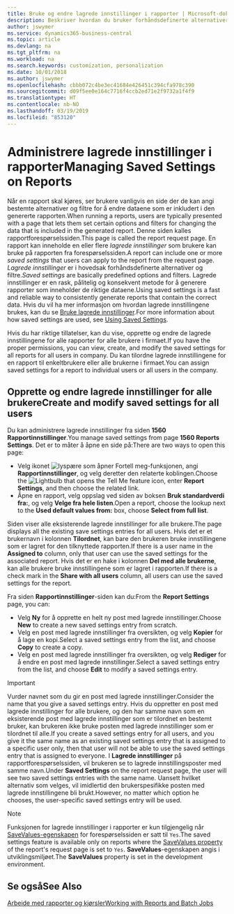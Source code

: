 ```yaml
---
title: Bruke og endre lagrede innstillinger i rapporter | Microsoft-dokumentasjon
description: Beskriver hvordan du bruker forhåndsdefinerte alternativer og filtre til å tilpasse rapporter og generere riktige data.
author: jswymer
ms.service: dynamics365-business-central
ms.topic: article
ms.devlang: na
ms.tgt_pltfrm: na
ms.workload: na
ms.search.keywords: customization, personalization
ms.date: 10/01/2018
ms.author: jswymer
ms.openlocfilehash: cbbb072c4be3ec41684e426451c394cfa978c390
ms.sourcegitcommit: d09f5ee0e164c7716f4ccb2ed71e2f9732a1f4f9
ms.translationtype: HT
ms.contentlocale: nb-NO
ms.lasthandoff: 03/19/2019
ms.locfileid: "853120"
---
```

# <a name="managing-saved-settings-on-reports"></a><span data-ttu-id="72548-103">Administrere lagrede innstillinger i rapporter</span><span class="sxs-lookup"><span data-stu-id="72548-103">Managing Saved Settings on Reports</span></span>
<span data-ttu-id="72548-104">Når en rapport skal kjøres, ser brukere vanligvis en side der de kan angi bestemte alternativer og filtre for å endre dataene som er inkludert i den genererte rapporten.</span><span class="sxs-lookup"><span data-stu-id="72548-104">When running a reports, users are typically presented with a page that lets them set certain options and filters for changing the data that is included in the generated report.</span></span> <span data-ttu-id="72548-105">Denne siden kalles rapportforespørselssiden.</span><span class="sxs-lookup"><span data-stu-id="72548-105">This page is called the report request page.</span></span> <span data-ttu-id="72548-106">En rapport kan inneholde en eller flere *lagrede innstillinger* som brukere kan bruke på rapporten fra forespørselssiden.</span><span class="sxs-lookup"><span data-stu-id="72548-106">A report can include one or more *saved settings* that users can apply to the report from the request page.</span></span> <span data-ttu-id="72548-107">*Lagrede innstillinger* er i hovedsak forhåndsdefinerte alternativer og filtre.</span><span class="sxs-lookup"><span data-stu-id="72548-107">*Saved settings* are basically predefined options and filters.</span></span> <span data-ttu-id="72548-108">Lagrede innstillinger er en rask, pålitelig og konsekvent metode for å generere rapporter som inneholder de riktige dataene.</span><span class="sxs-lookup"><span data-stu-id="72548-108">Using saved settings is a fast and reliable way to consistently generate reports that contain the correct data.</span></span> <span data-ttu-id="72548-109">Hvis du vil ha mer informasjon om hvordan lagrede innstillingene brukes, kan du se [Bruke lagrede innstillinger](ui-work-report.md#SavedSettings).</span><span class="sxs-lookup"><span data-stu-id="72548-109">For more information about how saved settings are used, see [Using Saved Settings](ui-work-report.md#SavedSettings).</span></span>

<span data-ttu-id="72548-110">Hvis du har riktige tillatelser, kan du vise, opprette og endre de lagrede innstillingene for alle rapporter for alle brukere i firmaet.</span><span class="sxs-lookup"><span data-stu-id="72548-110">If you have the proper permissions, you can view, create, and modify the saved settings for all reports for all users in company.</span></span> <span data-ttu-id="72548-111">Du kan tilordne lagrede innstillingene for en rapport til enkeltbrukere eller alle brukerne i firmaet.</span><span class="sxs-lookup"><span data-stu-id="72548-111">You can assign saved settings for a report to individual users or all users in the company.</span></span>

<!--
## Apply saved settings to a report
1. Open the report.

   The report request page appears.    
2. In the **Saved Settings** section of the page, set the **Name** field  to the saved settings that you want to use.

   The **Saved Settings** section only appears if the report has been run before or if there are existing saved settings entries. The saved settings entry called **Last used options and filters** is always available. These settings are the option and filter values that were used the last time you ran the report.

-->

## <a name="create-and-modify-saved-settings-for-all-users"></a><span data-ttu-id="72548-112">Opprette og endre lagrede innstillinger for alle brukere</span><span class="sxs-lookup"><span data-stu-id="72548-112">Create and modify saved settings for all users</span></span>
<span data-ttu-id="72548-113">Du kan administrere lagrede innstillinger fra siden **1560 Rapportinnstillinger**.</span><span class="sxs-lookup"><span data-stu-id="72548-113">You manage saved settings from page **1560 Reports Settings**.</span></span> <span data-ttu-id="72548-114">Det er to måter å åpne en side på:</span><span class="sxs-lookup"><span data-stu-id="72548-114">There are two ways to open this page:</span></span>
-   <span data-ttu-id="72548-115">Velg ikonet ![lyspære som åpner Fortell meg-funksjonen](media/ui-search/search_small.png "Fortell hva du vil gjøre"), angi **Rapportinnstillinger**, og velg deretter den relaterte koblingen.</span><span class="sxs-lookup"><span data-stu-id="72548-115">Choose the ![Lightbulb that opens the Tell Me feature](media/ui-search/search_small.png "Tell me what you want to do") icon, enter **Report Settings**, and then choose the related link.</span></span>
-   <span data-ttu-id="72548-116">Åpne en rapport, velg oppslag ved siden av boksen **Bruk standardverdi fra:**, og velg **Velge fra hele listen**.</span><span class="sxs-lookup"><span data-stu-id="72548-116">Open a report, choose the lookup next to the **Used default values from:** box, choose **Select from full list**.</span></span>

<span data-ttu-id="72548-117">Siden viser alle eksisterende lagrede innstillinger for alle brukere.</span><span class="sxs-lookup"><span data-stu-id="72548-117">The page displays all the existing save settings entries for all users.</span></span> <span data-ttu-id="72548-118">Hvis det er et brukernavn i kolonnen **Tilordnet**, kan bare den brukeren bruke innstillingene som er lagret for den tilknyttede rapporten.</span><span class="sxs-lookup"><span data-stu-id="72548-118">If there is a user name in the **Assigned to** column, only that user can use the saved settings for the associated report.</span></span> <span data-ttu-id="72548-119">Hvis det er en hake i kolonnen **Del med alle brukerne**, kan alle brukere bruke innstillingene som er lagret i rapporten.</span><span class="sxs-lookup"><span data-stu-id="72548-119">If there is a check mark in the **Share with all users** column, all users can use the saved settings for the report.</span></span>

<span data-ttu-id="72548-120">Fra siden **Rapportinnstillinger**-siden kan du:</span><span class="sxs-lookup"><span data-stu-id="72548-120">From the **Report Settings** page, you can:</span></span>
-   <span data-ttu-id="72548-121">Velg **Ny** for å opprette en helt ny post med lagrede innstillinger.</span><span class="sxs-lookup"><span data-stu-id="72548-121">Choose **New** to create a new saved settings entry from scratch.</span></span>
-   <span data-ttu-id="72548-122">Velg en post med lagrede innstillinger fra oversikten, og velg **Kopier** for å lage en kopi.</span><span class="sxs-lookup"><span data-stu-id="72548-122">Select a saved settings entry from the list, and choose **Copy** to create a copy.</span></span>
-   <span data-ttu-id="72548-123">Velg en post med lagrede innstillinger fra oversikten, og velg **Rediger** for å endre en post med lagrede innstillinger.</span><span class="sxs-lookup"><span data-stu-id="72548-123">Select a saved settings entry from the list, and choose **Edit** to modify a saved settings entry.</span></span>


> [!Important]
> <span data-ttu-id="72548-124">Vurder navnet som du gir en post med lagrede innstillinger.</span><span class="sxs-lookup"><span data-stu-id="72548-124">Consider the name that you give a saved settings entry.</span></span> <span data-ttu-id="72548-125">Hvis du oppretter en post med lagrede innstillinger for alle brukere, og den har samme navn som en eksisterende post med lagrede innstillinger som er tilordnet en bestemt bruker, kan brukeren ikke bruke posten med lagrede innstillinger som er tilordnet til alle.</span><span class="sxs-lookup"><span data-stu-id="72548-125">If you create a saved settings entry for all users, and you give it the same name as an existing saved settings entry that is assigned to a specific user only, then that user will not be able to use the saved settings entry that is assigned to everyone.</span></span>  <span data-ttu-id="72548-126">I **Lagrede innstillinger** på rapportforespørselssiden, vil brukeren se to lagrede innstillingsposter med samme navn.</span><span class="sxs-lookup"><span data-stu-id="72548-126">Under **Saved Settings** on the report request page, the user will see two saved settings entries with the same name.</span></span> <span data-ttu-id="72548-127">Uansett hvilket alternativ som velges, vil imidlertid den brukerspesifikke posten med lagrede innstillingene bli brukt.</span><span class="sxs-lookup"><span data-stu-id="72548-127">However, no matter which option he chooses, the user-specific saved settings entry will be used.</span></span>

> [!NOTE]
> <span data-ttu-id="72548-128">Funksjonen for lagrede innstillinger i rapporter er kun tilgjengelig når [SaveValues-egenskapen](https://docs.microsoft.com/en-us/dynamics-nav/savevalues-property) for forespørselssiden er satt til `Yes`.</span><span class="sxs-lookup"><span data-stu-id="72548-128">The saved settings feature is available only on reports where the [SaveValues property](https://docs.microsoft.com/en-us/dynamics-nav/savevalues-property) of the report's request page is set to `Yes`.</span></span> <span data-ttu-id="72548-129">**SaveValues**-egenskapen angis i utviklingsmiljøet.</span><span class="sxs-lookup"><span data-stu-id="72548-129">The **SaveValues** property is set in the development environment.</span></span>  

## <a name="see-also"></a><span data-ttu-id="72548-130">Se også</span><span class="sxs-lookup"><span data-stu-id="72548-130">See Also</span></span>
[<span data-ttu-id="72548-131">Arbeide med rapporter og kjørsler</span><span class="sxs-lookup"><span data-stu-id="72548-131">Working with Reports and Batch Jobs</span></span>](ui-work-report.md)  
